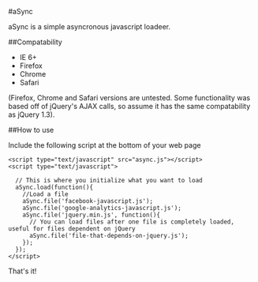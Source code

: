 #aSync

aSync is a simple asyncronous javascript loadeer.

##Compatability
 * IE 6+
 * Firefox
 * Chrome
 * Safari

(Firefox, Chrome and Safari versions are untested.  Some functionality was based off of jQuery's AJAX calls, so
assume it has the same compatability as jQuery 1.3).

##How to use

Include the following script at the bottom of your web page


    <script type="text/javascript" src="async.js"></script>
    <script type="text/javascript">

      // This is where you initialize what you want to load
      aSync.load(function(){
        //Load a file
        aSync.file('facebook-javascript.js');
        aSync.file('google-analytics-javascript.js');
        aSync.file('jquery.min.js', function(){
          // You can load files after one file is completely loaded, useful for files dependent on jQuery
          aSync.file('file-that-depends-on-jquery.js');
        });
      });
    </script>

That's it!
